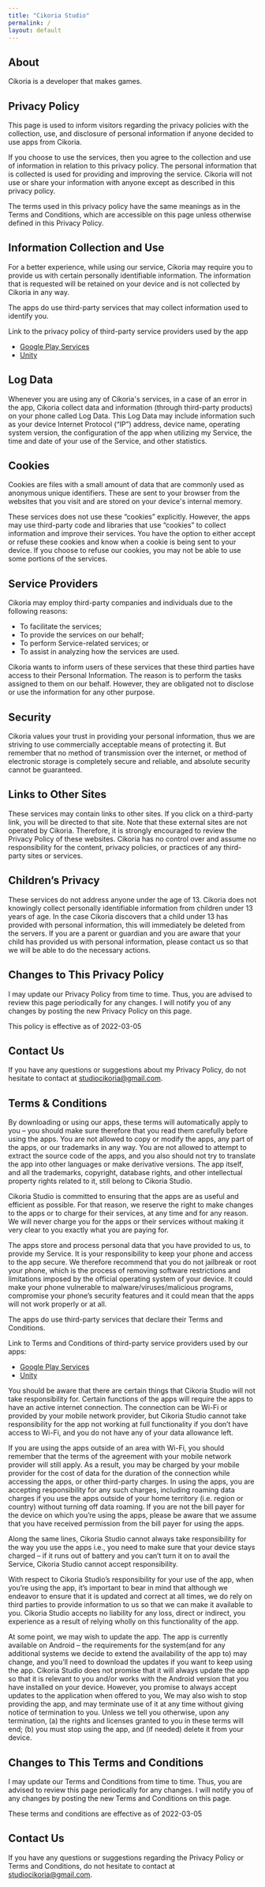 ```yaml
---
title: "Cikoria Studio"
permalink: /
layout: default
---
```


## About

Cikoria is a developer that makes games.

## Privacy Policy

This page is used to inform visitors regarding the privacy policies with the collection, use, and disclosure of personal information if anyone decided to use apps from Cikoria.

If you choose to use the services, then you agree to the collection and use of information in relation to this privacy policy. The personal information that is collected is used for providing and improving the service. Cikoria will not use or share your information with anyone except as described in this privacy policy.

The terms used in this privacy policy have the same meanings as in the Terms and Conditions, which are accessible on this page unless otherwise defined in this Privacy Policy.

## Information Collection and Use

For a better experience, while using our service, Cikoria may require you to provide us with certain personally identifiable information. The information that is requested will be retained on your device and is not collected by Cikoria in any way.

The apps do use third-party services that may collect information used to identify you.

Link to the privacy policy of third-party service providers used by the app

*   [Google Play Services](https://www.google.com/policies/privacy/)
*   [Unity](https://unity3d.com/legal/privacy-policy)

## Log Data

Whenever you are using any of Cikoria's services, in a case of an error in the app, Cikoria collect data and information (through third-party products) on your phone called Log Data. This Log Data may include information such as your device Internet Protocol (“IP”) address, device name, operating system version, the configuration of the app when utilizing my Service, the time and date of your use of the Service, and other statistics.

## Cookies

Cookies are files with a small amount of data that are commonly used as anonymous unique identifiers. These are sent to your browser from the websites that you visit and are stored on your device's internal memory.

These services does not use these “cookies” explicitly. However, the apps may use third-party code and libraries that use “cookies” to collect information and improve their services. You have the option to either accept or refuse these cookies and know when a cookie is being sent to your device. If you choose to refuse our cookies, you may not be able to use some portions of the services.

## Service Providers

Cikoria may employ third-party companies and individuals due to the following reasons:

*   To facilitate the services;
*   To provide the services on our behalf;
*   To perform Service-related services; or
*   To assist in analyzing how the services are used.

Cikoria wants to inform users of these services that these third parties have access to their Personal Information. The reason is to perform the tasks assigned to them on our behalf. However, they are obligated not to disclose or use the information for any other purpose.

## Security

Cikoria values your trust in providing your personal information, thus we are striving to use commercially acceptable means of protecting it. But remember that no method of transmission over the internet, or method of electronic storage is completely secure and reliable, and absolute security cannot be guaranteed.

## Links to Other Sites

These services may contain links to other sites. If you click on a third-party link, you will be directed to that site. Note that these external sites are not operated by Cikoria. Therefore, it is strongly encouraged to review the Privacy Policy of these websites. Cikoria has no control over and assume no responsibility for the content, privacy policies, or practices of any third-party sites or services.

## Children’s Privacy

These services do not address anyone under the age of 13. Cikoria does not knowingly collect personally identifiable information from children under 13 years of age. In the case Cikoria discovers that a child under 13 has provided with personal information, this will immediately be deleted from the servers. If you are a parent or guardian and you are aware that your child has provided us with personal information, please contact us so that we will be able to do the necessary actions.

## Changes to This Privacy Policy

I may update our Privacy Policy from time to time. Thus, you are advised to review this page periodically for any changes. I will notify you of any changes by posting the new Privacy Policy on this page.

This policy is effective as of 2022-03-05

## Contact Us

If you have any questions or suggestions about my Privacy Policy, do not hesitate to contact at studiocikoria@gmail.com.

## Terms & Conditions

By downloading or using our apps, these terms will automatically apply to you – you should make sure therefore that you read them carefully before using the apps. You are not allowed to copy or modify the apps, any part of the apps, or our trademarks in any way. You are not allowed to attempt to extract the source code of the apps, and you also should not try to translate the app into other languages or make derivative versions. The app itself, and all the trademarks, copyright, database rights, and other intellectual property rights related to it, still belong to Cikoria Studio.

Cikoria Studio is committed to ensuring that the apps are as useful and efficient as possible. For that reason, we reserve the right to make changes to the apps or to charge for their services, at any time and for any reason. We will never charge you for the apps or their services without making it very clear to you exactly what you are paying for.

The apps store and process personal data that you have provided to us, to provide my Service. It is your responsibility to keep your phone and access to the app secure. We therefore recommend that you do not jailbreak or root your phone, which is the process of removing software restrictions and limitations imposed by the official operating system of your device. It could make your phone vulnerable to malware/viruses/malicious programs, compromise your phone’s security features and it could mean that the apps will not work properly or at all.

The apps do use third-party services that declare their Terms and Conditions.

Link to Terms and Conditions of third-party service providers used by our apps:

*   [Google Play Services](https://policies.google.com/terms)
*   [Unity](https://unity3d.com/legal/terms-of-service)

You should be aware that there are certain things that Cikoria Studio will not take responsibility for. Certain functions of the apps will require the apps to have an active internet connection. The connection can be Wi-Fi or provided by your mobile network provider, but Cikoria Studio cannot take responsibility for the app not working at full functionality if you don’t have access to Wi-Fi, and you do not have any of your data allowance left.

If you are using the apps outside of an area with Wi-Fi, you should remember that the terms of the agreement with your mobile network provider will still apply. As a result, you may be charged by your mobile provider for the cost of data for the duration of the connection while accessing the apps, or other third-party charges. In using the apps, you are accepting responsibility for any such charges, including roaming data charges if you use the apps outside of your home territory (i.e. region or country) without turning off data roaming. If you are not the bill payer for the device on which you’re using the apps, please be aware that we assume that you have received permission from the bill payer for using the apps.

Along the same lines, Cikoria Studio cannot always take responsibility for the way you use the apps i.e., you need to make sure that your device stays charged – if it runs out of battery and you can’t turn it on to avail the Service, Cikoria Studio cannot accept responsibility.

With respect to Cikoria Studio’s responsibility for your use of the app, when you’re using the app, it’s important to bear in mind that although we endeavor to ensure that it is updated and correct at all times, we do rely on third parties to provide information to us so that we can make it available to you. Cikoria Studio accepts no liability for any loss, direct or indirect, you experience as a result of relying wholly on this functionality of the app.

At some point, we may wish to update the app. The app is currently available on Android – the requirements for the system(and for any additional systems we decide to extend the availability of the app to) may change, and you’ll need to download the updates if you want to keep using the app. Cikoria Studio does not promise that it will always update the app so that it is relevant to you and/or works with the Android version that you have installed on your device. However, you promise to always accept updates to the application when offered to you, We may also wish to stop providing the app, and may terminate use of it at any time without giving notice of termination to you. Unless we tell you otherwise, upon any termination, (a) the rights and licenses granted to you in these terms will end; (b) you must stop using the app, and (if needed) delete it from your device.

## Changes to This Terms and Conditions

I may update our Terms and Conditions from time to time. Thus, you are advised to review this page periodically for any changes. I will notify you of any changes by posting the new Terms and Conditions on this page.

These terms and conditions are effective as of 2022-03-05

## Contact Us

If you have any questions or suggestions regarding the Privacy Policy or Terms and Conditions, do not hesitate to contact at studiocikoria@gmail.com.
